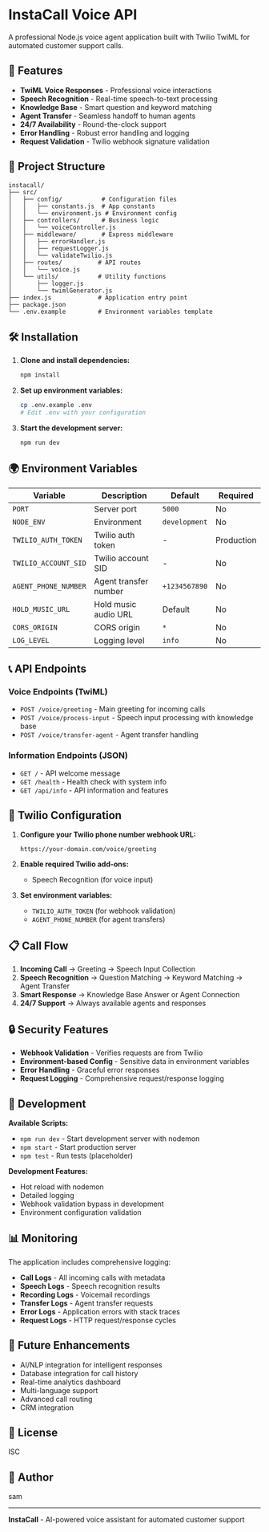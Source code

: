 # InstaCall Voice API

A professional Node.js voice agent application built with Twilio TwiML for automated customer support calls.

## 🚀 Features

- **TwiML Voice Responses** - Professional voice interactions
- **Speech Recognition** - Real-time speech-to-text processing
- **Knowledge Base** - Smart question and keyword matching
- **Agent Transfer** - Seamless handoff to human agents
- **24/7 Availability** - Round-the-clock support
- **Error Handling** - Robust error handling and logging
- **Request Validation** - Twilio webhook signature validation

## 📁 Project Structure

```
instacall/
├── src/
│   ├── config/           # Configuration files
│   │   ├── constants.js  # App constants
│   │   └── environment.js # Environment config
│   ├── controllers/      # Business logic
│   │   └── voiceController.js
│   ├── middleware/       # Express middleware
│   │   ├── errorHandler.js
│   │   ├── requestLogger.js
│   │   └── validateTwilio.js
│   ├── routes/          # API routes
│   │   └── voice.js
│   └── utils/           # Utility functions
│       ├── logger.js
│       └── twimlGenerator.js
├── index.js             # Application entry point
├── package.json
└── .env.example         # Environment variables template
```

## 🛠 Installation

1. **Clone and install dependencies:**
   ```bash
   npm install
   ```

2. **Set up environment variables:**
   ```bash
   cp .env.example .env
   # Edit .env with your configuration
   ```

3. **Start the development server:**
   ```bash
   npm run dev
   ```

## 🌍 Environment Variables

| Variable | Description | Default | Required |
|----------|-------------|---------|----------|
| `PORT` | Server port | `5000` | No |
| `NODE_ENV` | Environment | `development` | No |
| `TWILIO_AUTH_TOKEN` | Twilio auth token | - | Production |
| `TWILIO_ACCOUNT_SID` | Twilio account SID | - | No |
| `AGENT_PHONE_NUMBER` | Agent transfer number | `+1234567890` | No |
| `HOLD_MUSIC_URL` | Hold music audio URL | Default | No |
| `CORS_ORIGIN` | CORS origin | `*` | No |
| `LOG_LEVEL` | Logging level | `info` | No |

## 📞 API Endpoints

### Voice Endpoints (TwiML)
- `POST /voice/greeting` - Main greeting for incoming calls
- `POST /voice/process-input` - Speech input processing with knowledge base
- `POST /voice/transfer-agent` - Agent transfer handling

### Information Endpoints (JSON)
- `GET /` - API welcome message
- `GET /health` - Health check with system info
- `GET /api/info` - API information and features

## 🔧 Twilio Configuration

1. **Configure your Twilio phone number webhook URL:**
   ```
   https://your-domain.com/voice/greeting
   ```

2. **Enable required Twilio add-ons:**
   - Speech Recognition (for voice input)

3. **Set environment variables:**
   - `TWILIO_AUTH_TOKEN` (for webhook validation)
   - `AGENT_PHONE_NUMBER` (for agent transfers)

## 📋 Call Flow

1. **Incoming Call** → Greeting → Speech Input Collection
2. **Speech Recognition** → Question Matching → Keyword Matching → Agent Transfer
3. **Smart Response** → Knowledge Base Answer or Agent Connection
4. **24/7 Support** → Always available agents and responses

## 🔒 Security Features

- **Webhook Validation** - Verifies requests are from Twilio
- **Environment-based Config** - Sensitive data in environment variables
- **Error Handling** - Graceful error responses
- **Request Logging** - Comprehensive request/response logging

## 🚀 Development

**Available Scripts:**
- `npm run dev` - Start development server with nodemon
- `npm start` - Start production server
- `npm test` - Run tests (placeholder)

**Development Features:**
- Hot reload with nodemon
- Detailed logging
- Webhook validation bypass in development
- Environment configuration validation

## 📊 Monitoring

The application includes comprehensive logging:
- **Call Logs** - All incoming calls with metadata
- **Speech Logs** - Speech recognition results
- **Recording Logs** - Voicemail recordings
- **Transfer Logs** - Agent transfer requests
- **Error Logs** - Application errors with stack traces
- **Request Logs** - HTTP request/response cycles

## 🔮 Future Enhancements

- AI/NLP integration for intelligent responses
- Database integration for call history
- Real-time analytics dashboard
- Multi-language support
- Advanced call routing
- CRM integration

## 📝 License

ISC

## 👤 Author

sam

---

**InstaCall** - AI-powered voice assistant for automated customer support